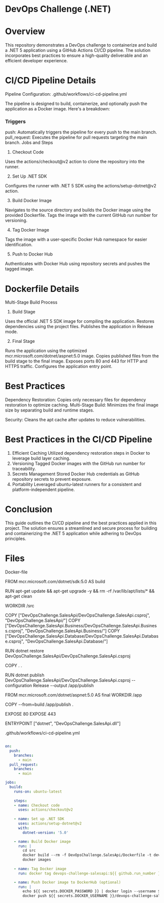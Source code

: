 # DevOps Challenge (.NET)

# Overview 

This repository demonstrates a DevOps challenge to containerize and build a .NET 5 application using a GitHub Actions CI/CD pipeline. The solution incorporates best practices to ensure a high-quality deliverable and an efficient developer experience.

# CI/CD Pipeline Details
Pipeline Configuration: .github/workflows/ci-cd-pipeline.yml

The pipeline is designed to build, containerize, and optionally push the application as a Docker image. Here's a breakdown:

### Triggers

push: Automatically triggers the pipeline for every push to the main branch.
pull_request: Executes the pipeline for pull requests targeting the main branch.
Jobs and Steps

1. Checkout Code

Uses the actions/checkout@v2 action to clone the repository into the runner.

2. Set Up .NET SDK

Configures the runner with .NET 5 SDK using the actions/setup-dotnet@v2 action.

3. Build Docker Image

Navigates to the source directory and builds the Docker image using the provided Dockerfile. Tags the image with the current GitHub run number for versioning.

4. Tag Docker Image

Tags the image with a user-specific Docker Hub namespace for easier identification.

5. Push to Docker Hub 

Authenticates with Docker Hub using repository secrets and pushes the tagged image.

# Dockerfile Details

Multi-Stage Build Process

1. Build Stage

Uses the official .NET 5 SDK image for compiling the application.
Restores dependencies using the project files.
Publishes the application in Release mode.

2. Final Stage

Runs the application using the optimized mcr.microsoft.com/dotnet/aspnet:5.0 image.
Copies published files from the build stage to the final image.
Exposes ports 80 and 443 for HTTP and HTTPS traffic.
Configures the application entry point.

# Best Practices

Dependency Restoration: Copies only necessary files for dependency restoration to optimize caching.
Multi-Stage Build: Minimizes the final image size by separating build and runtime stages.

Security: Cleans the apt cache after updates to reduce vulnerabilities.

# Best Practices in the CI/CD Pipeline

1. Efficient Caching
Utilized dependency restoration steps in Docker to leverage build layer caching.
3. Versioning
Tagged Docker images with the GitHub run number for traceability.
4. Secrets Management
Stored Docker Hub credentials as GitHub repository secrets to prevent exposure.
5. Portability
Leveraged ubuntu-latest runners for a consistent and platform-independent pipeline.

# Conclusion

This guide outlines the CI/CD pipeline and the best practices applied in this project. The solution ensures a streamlined and secure process for building and containerizing the .NET 5 application while adhering to DevOps principles.

# Files

Docker-file

FROM mcr.microsoft.com/dotnet/sdk:5.0 AS build

RUN apt-get update && apt-get upgrade -y && rm -rf /var/lib/apt/lists/* && apt-get clean

WORKDIR /src

COPY ["DevOpsChallenge.SalesApi/DevOpsChallenge.SalesApi.csproj", "DevOpsChallenge.SalesApi/"]
COPY ["DevOpsChallenge.SalesApi.Business/DevOpsChallenge.SalesApi.Business.csproj", "DevOpsChallenge.SalesApi.Business/"]
COPY ["DevOpsChallenge.SalesApi.Database/DevOpsChallenge.SalesApi.Database.csproj", "DevOpsChallenge.SalesApi.Database/"]

RUN dotnet restore DevOpsChallenge.SalesApi/DevOpsChallenge.SalesApi.csproj

COPY . .

RUN dotnet publish DevOpsChallenge.SalesApi/DevOpsChallenge.SalesApi.csproj --configuration Release --output /app/publish

FROM mcr.microsoft.com/dotnet/aspnet:5.0 AS final
WORKDIR /app

COPY --from=build /app/publish .

EXPOSE 80
EXPOSE 443

ENTRYPOINT ["dotnet", "DevOpsChallenge.SalesApi.dll"]

.github/workflows/ci-cd-pipeline.yml
```yaml name: Build and Containerize .NET Application

on:
  push:
    branches:
      - main
  pull_request:
    branches:
      - main

jobs:
  build:
    runs-on: ubuntu-latest
    
    steps:
    - name: Checkout code
      uses: actions/checkout@v2
    
    - name: Set up .NET SDK
      uses: actions/setup-dotnet@v2
      with:
        dotnet-version: '5.0'

    - name: Build Docker image
      run: |
        cd src
        docker build --rm -f DevOpsChallenge.SalesApi/Dockerfile -t devops-challenge-salesapi:${{ github.run_number }} .
        docker images
         
    - name: Tag Docker image
      run: docker tag devops-challenge-salesapi:${{ github.run_number }} ${{ secrets.DOCKER_USERNAME }}/devops-challenge-salesapi:${{ github.run_number }}    

    - name: Push Docker image to DockerHub (optional)
      run: |
        echo ${{ secrets.DOCKER_PASSWORD }} | docker login --username ${{ secrets.DOCKER_USERNAME }} --password-stdin
        docker push ${{ secrets.DOCKER_USERNAME }}/devops-challenge-salesapi:${{ github.run_number }}



